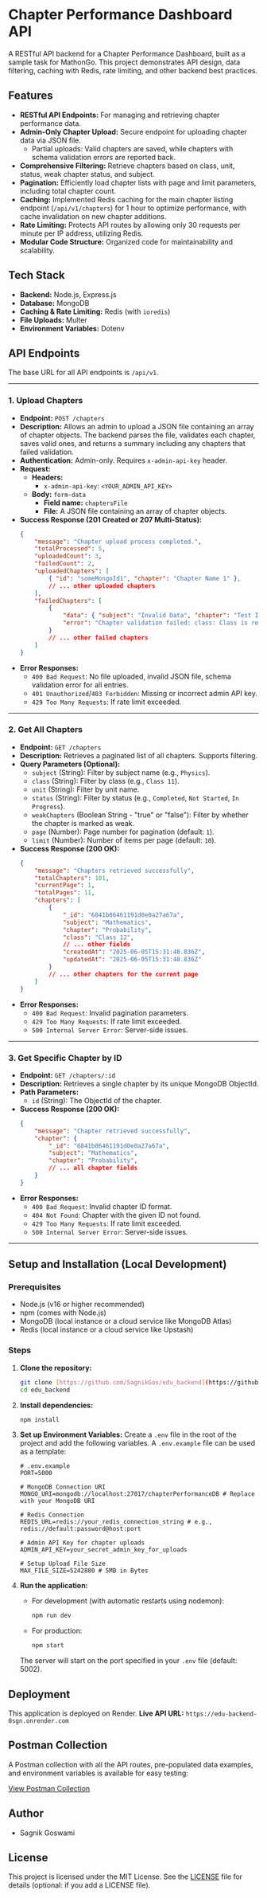 # Chapter Performance Dashboard API

A RESTful API backend for a Chapter Performance Dashboard, built as a sample task for MathonGo. This project demonstrates API design, data filtering, caching with Redis, rate limiting, and other backend best practices.

## Features

* **RESTful API Endpoints:** For managing and retrieving chapter performance data.
* **Admin-Only Chapter Upload:** Secure endpoint for uploading chapter data via JSON file.
    * Partial uploads: Valid chapters are saved, while chapters with schema validation errors are reported back.
* **Comprehensive Filtering:** Retrieve chapters based on class, unit, status, weak chapter status, and subject.
* **Pagination:** Efficiently load chapter lists with page and limit parameters, including total chapter count.
* **Caching:** Implemented Redis caching for the main chapter listing endpoint (`/api/v1/chapters`) for 1 hour to optimize performance, with cache invalidation on new chapter additions.
* **Rate Limiting:** Protects API routes by allowing only 30 requests per minute per IP address, utilizing Redis.
* **Modular Code Structure:** Organized code for maintainability and scalability.

## Tech Stack

* **Backend:** Node.js, Express.js
* **Database:** MongoDB 
* **Caching & Rate Limiting:** Redis (with `ioredis`)
* **File Uploads:** Multer
* **Environment Variables:** Dotenv

## API Endpoints

The base URL for all API endpoints is `/api/v1`.

---

### 1. Upload Chapters

* **Endpoint:** `POST /chapters`
* **Description:** Allows an admin to upload a JSON file containing an array of chapter objects. The backend parses the file, validates each chapter, saves valid ones, and returns a summary including any chapters that failed validation.
* **Authentication:** Admin-only. Requires `x-admin-api-key` header.
* **Request:**
    * **Headers:**
        * `x-admin-api-key`: `<YOUR_ADMIN_API_KEY>`
    * **Body:** `form-data`
        * **Field name:** `chaptersFile`
        * **File:** A JSON file containing an array of chapter objects.
* **Success Response (201 Created or 207 Multi-Status):**
    ```json
    {
        "message": "Chapter upload process completed.",
        "totalProcessed": 5,
        "uploadedCount": 3,
        "failedCount": 2,
        "uploadedChapters": [
            { "id": "someMongoId1", "chapter": "Chapter Name 1" },
            // ... other uploaded chapters
        ],
        "failedChapters": [
            {
                "data": { "subject": "Invalid Data", "chapter": "Test Invalid" /* ... */ },
                "error": "Chapter validation failed: class: Class is required"
            }
            // ... other failed chapters
        ]
    }
    ```
* **Error Responses:**
    * `400 Bad Request`: No file uploaded, invalid JSON file, schema validation error for all entries.
    * `401 Unauthorized`/`403 Forbidden`: Missing or incorrect admin API key.
    * `429 Too Many Requests`: If rate limit exceeded.

---

### 2. Get All Chapters

* **Endpoint:** `GET /chapters`
* **Description:** Retrieves a paginated list of all chapters. Supports filtering.
* **Query Parameters (Optional):**
    * `subject` (String): Filter by subject name (e.g., `Physics`).
    * `class` (String): Filter by class (e.g., `Class 11`).
    * `unit` (String): Filter by unit name.
    * `status` (String): Filter by status (e.g., `Completed`, `Not Started`, `In Progress`).
    * `weakChapters` (Boolean String - "true" or "false"): Filter by whether the chapter is marked as weak.
    * `page` (Number): Page number for pagination (default: `1`).
    * `limit` (Number): Number of items per page (default: `10`).
* **Success Response (200 OK):**
    ```json
    {
        "message": "Chapters retrieved successfully",
        "totalChapters": 101,
        "currentPage": 1,
        "totalPages": 11,
        "chapters": [
            {
                "_id": "6841b86461191d0e0a27a67a",
                "subject": "Mathematics",
                "chapter": "Probability",
                "class": "Class 12",
                // ... other fields
                "createdAt": "2025-06-05T15:31:48.836Z",
                "updatedAt": "2025-06-05T15:31:48.836Z"
            }
            // ... other chapters for the current page
        ]
    }
    ```
* **Error Responses:**
    * `400 Bad Request`: Invalid pagination parameters.
    * `429 Too Many Requests`: If rate limit exceeded.
    * `500 Internal Server Error`: Server-side issues.

---

### 3. Get Specific Chapter by ID

* **Endpoint:** `GET /chapters/:id`
* **Description:** Retrieves a single chapter by its unique MongoDB ObjectId.
* **Path Parameters:**
    * `id` (String): The ObjectId of the chapter.
* **Success Response (200 OK):**
    ```json
    {
        "message": "Chapter retrieved successfully",
        "chapter": {
            "_id": "6841b86461191d0e0a27a67a",
            "subject": "Mathematics",
            "chapter": "Probability",
            // ... all chapter fields
        }
    }
    ```
* **Error Responses:**
    * `400 Bad Request`: Invalid chapter ID format.
    * `404 Not Found`: Chapter with the given ID not found.
    * `429 Too Many Requests`: If rate limit exceeded.
    * `500 Internal Server Error`: Server-side issues.

---

## Setup and Installation (Local Development)

### Prerequisites

* Node.js (v16 or higher recommended)
* npm (comes with Node.js)
* MongoDB (local instance or a cloud service like MongoDB Atlas)
* Redis (local instance or a cloud service like Upstash)

### Steps

1.  **Clone the repository:**
    ```bash
    git clone [https://github.com/SagnikGos/edu_backend](https://github.com/SagnikGos/edu_backend)
    cd edu_backend
    ```

2.  **Install dependencies:**
    ```bash
    npm install
    ```

3.  **Set up Environment Variables:**
    Create a `.env` file in the root of the project and add the following variables. A `.env.example` file can be used as a template:

    ```env
    # .env.example
    PORT=5000

    # MongoDB Connection URI
    MONGO_URI=mongodb://localhost:27017/chapterPerformanceDB # Replace with your MongoDB URI

    # Redis Connection 
    REDIS_URL=redis://your_redis_connection_string # e.g., redis://default:password@host:port

    # Admin API Key for chapter uploads
    ADMIN_API_KEY=your_secret_admin_key_for_uploads

    # Setup Upload File Size
    MAX_FILE_SIZE=5242880 # 5MB in Bytes
    ```

4.  **Run the application:**
    * For development (with automatic restarts using nodemon):
        ```bash
        npm run dev
        ```
    * For production:
        ```bash
        npm start
        ```
    The server will start on the port specified in your `.env` file (default: 5002).

## Deployment

This application is deployed on Render.
**Live API URL:** `https://edu-backend-0sgn.onrender.com` 

## Postman Collection

A Postman collection with all the API routes, pre-populated data examples, and environment variables is available for easy testing:

[View Postman Collection](https://www.postman.com/sagikage/workspace/mathongo-backend) 

## Author

* Sagnik Goswami

## License

This project is licensed under the MIT License. See the [LICENSE](LICENSE) file for details (optional: if you add a LICENSE file).
